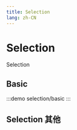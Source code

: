 ```yaml
---
title: Selection
lang: zh-CN
---
```


# Selection

Selection

## Basic

:::demo
selection/basic
:::

## Selection 其他
